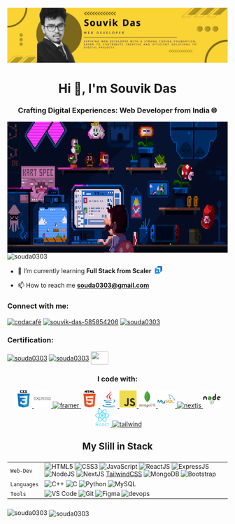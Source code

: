 ![logo](https://github.com/souda0303/souda0303/blob/main/Yellow%20Motivational%20Web%20Developer%20Linkedin%20Banner.jpg)
<h1 align="center">Hi 👋, I'm Souvik Das</h1>
<h3 align="center">Crafting Digital Experiences: Web Developer from India 🌐</h3>

<img align = "right" alter = "coding" height = "300" width = "550" src = "https://raw.githubusercontent.com/Axhutoxh/Axhutoxh/main/banner.gif">

<p align="left"> <img src="https://komarev.com/ghpvc/?username=souda0303&label=Profile%20views&color=0e75b6&style=flat" alt="souda0303" /> </p>

- 🌱 I’m currently learning **Full Stack from Scaler** <img alter = "logo" width = "25" src = "https://github.com/souda0303/souda0303/blob/main/scaler.png"/>

- 📫 How to reach me **souda0303@gmail.com**

<h3 align="left">Connect with me:</h3>
<p align="left">
<a href="https://codepen.io/codacafé" target="blank"><img align="center" src="https://raw.githubusercontent.com/rahuldkjain/github-profile-readme-generator/master/src/images/icons/Social/codepen.svg" alt="codacafé" height="30" width="40" /></a>
<a href="https://linkedin.com/in/souvik-das-585854206" target="blank"><img align="center" src="https://raw.githubusercontent.com/rahuldkjain/github-profile-readme-generator/master/src/images/icons/Social/linked-in-alt.svg" alt="souvik-das-585854206" height="30" width="40" /></a>
<a href="https://www.hackerrank.com/souda0303" target="blank"><img align="center" src="https://raw.githubusercontent.com/rahuldkjain/github-profile-readme-generator/master/src/images/icons/Social/hackerrank.svg" alt="souda0303" height="30" width="40" /></a>
</p>

<h3 align="left">Certification:</h3>
<p align="left">
<a href="https://www.hackerrank.com/souda0303" target="blank"><img align="center" src="https://raw.githubusercontent.com/rahuldkjain/github-profile-readme-generator/master/src/images/icons/Social/hackerrank.svg" alt="souda0303" height="30" width="40" /></a>
<a href="https://www.freecodecamp.org/certification/fcc514ee90c-1a88-4689-b870-bff31e2e3512/responsive-web-design" target="blank"><img align="center" src="https://toppng.com/uploads/preview/free-code-camp-logo-11609361946wmlb77ykkb.png" alt="souda0303" height="30" width="40" /></a>
<a href="https://www.scaler.com/academy/profile/70280cd7042b/" target="blank"><img align="center" src="https://encrypted-tbn0.gstatic.com/images?q=tbn:ANd9GcTRbNDUlOFky_wMWl6MEo5pkojEcUZMy3JHKdclbw4J1w&s" height="30" width="40" /></a>
</p>

<h3 align="center">I code with:</h3>
<p align="center"> 
  <a href="https://www.w3schools.com/css/" target="_blank" rel="noreferrer"> <img src="https://raw.githubusercontent.com/devicons/devicon/master/icons/css3/css3-original-wordmark.svg" alt="css3" width="40" height="40"/> </a> 
  <a href="https://expressjs.com" target="_blank" rel="noreferrer"> <img src="https://raw.githubusercontent.com/devicons/devicon/master/icons/express/express-original-wordmark.svg" alt="express" width="40" height="40"/> </a> 
  <a href="https://www.framer.com/" target="_blank" rel="noreferrer"> <img src="https://www.vectorlogo.zone/logos/framer/framer-icon.svg" alt="framer" width="40" height="40"/> </a> 
  <a href="https://www.w3.org/html/" target="_blank" rel="noreferrer"> <img src="https://raw.githubusercontent.com/devicons/devicon/master/icons/html5/html5-original-wordmark.svg" alt="html5" width="40" height="40"/> </a> 
  <a href="https://www.java.com" target="_blank" rel="noreferrer"> <img src="https://raw.githubusercontent.com/devicons/devicon/master/icons/java/java-original.svg" alt="java" width="40" height="40"/> </a> 
  <a href="https://developer.mozilla.org/en-US/docs/Web/JavaScript" target="_blank" rel="noreferrer"> <img src="https://raw.githubusercontent.com/devicons/devicon/master/icons/javascript/javascript-original.svg" alt="javascript" width="40" height="40"/> </a> 
  <a href="https://www.mongodb.com/" target="_blank" rel="noreferrer"> <img src="https://raw.githubusercontent.com/devicons/devicon/master/icons/mongodb/mongodb-original-wordmark.svg" alt="mongodb" width="40" height="40"/> </a> 
  <a href="https://www.mysql.com/" target="_blank" rel="noreferrer"> <img src="https://raw.githubusercontent.com/devicons/devicon/master/icons/mysql/mysql-original-wordmark.svg" alt="mysql" width="40" height="40"/> </a> 
  <a href="https://nextjs.org/" target="_blank" rel="noreferrer"> <img src="https://cdn.worldvectorlogo.com/logos/nextjs-2.svg" alt="nextjs" width="40" height="40"/> </a> 
  <a href="https://nodejs.org" target="_blank" rel="noreferrer"> <img src="https://raw.githubusercontent.com/devicons/devicon/master/icons/nodejs/nodejs-original-wordmark.svg" alt="nodejs" width="40" height="40"/> </a>  
  <a href="https://reactjs.org/" target="_blank" rel="noreferrer"> <img src="https://raw.githubusercontent.com/devicons/devicon/master/icons/react/react-original-wordmark.svg" alt="react" width="40" height="40"/> </a> 
  <a href="https://tailwindcss.com/" target="_blank" rel="noreferrer"> <img src="https://www.vectorlogo.zone/logos/tailwindcss/tailwindcss-icon.svg" alt="tailwind" width="40" height="40"/> </a> </p>

<h2 align = "center">My Slill in Stack</h2>

### 

|               |           |
|       ---     |    ---    |
| `Web-Dev`     | ![HTML5](https://img.shields.io/badge/-HTML5-CC2400?style=for-the-badge&logo=html5&logoColor=white) ![CSS3](https://img.shields.io/badge/-CSS3-E24800?style=for-the-badge&logo=css3) ![JavaScript](https://img.shields.io/badge/-JavaScript-FE7601?style=for-the-badge&logo=javascript) ![ReactJS](https://img.shields.io/badge/ReactJS-61DBFB?logo=react&logoColor=white) ![ExpressJS](https://img.shields.io/badge/ExpressJS-393939?logo=express&logoColor=white) ![NodeJS](https://img.shields.io/badge/NodeJS-88BA3C?logo=nodeJS&logoColor=white) ![NextJS](https://img.shields.io/badge/NEXT.js-white?logo=nextjs&logoColor=black) [TailwindCSS](https://img.shields.io/badge/Tailwind%20CSS-white?logo=tailwindcss&logoColor=3EBFF8) ![MongoDB](https://img.shields.io/badge/MongoDB-E3FCF7?logo=MongoDB&logoColor=001E2B) ![Bootstrap](https://img.shields.io/badge/bootstrap-FE9A00?style=for-the-badge&logo=bootstrap&logoColor=white)|
| `Languages`   | ![C++](https://img.shields.io/badge/-C++-034D9A?style=for-the-badge&logo=c%2B%2B) ![C](https://img.shields.io/badge/-C-034D9A?style=for-the-badge&logo=c%2B%2B) ![Python](https://img.shields.io/badge/-Python-1F65AC?style=for-the-badge&logo=Python&logoColor=white) ![MySQL](https://img.shields.io/badge/-MySQL-307BBD?style=for-the-badge&logo=mysql&logoColor=white)|
| `Tools`       | ![VS Code](https://img.shields.io/badge/Visual_Studio_Code-5D1A60?style=for-the-badge&logo=visual%20studio%20code&logoColor=white) ![Git](https://img.shields.io/badge/Git-682181?style=for-the-badge&logo=git&logoColor=white) ![Figma](https://img.shields.io/badge/figma-%23F24E1E.svg?style=for-the-badge&logo=figma&logoColor=white) ![devops](https://img.shields.io/badge/-devops-034D9A?style=for-the-badge&logo=devops%2B%2B)|


###

<p><img align="left" src="https://github-readme-stats.vercel.app/api/top-langs?username=souda0303&show_icons=true&locale=en&layout=compact" alt="souda0303" /></p>

<p>&nbsp;<img align="center" src="https://github-readme-stats.vercel.app/api?username=souda0303&show_icons=true&locale=en" alt="souda0303" /></p>
